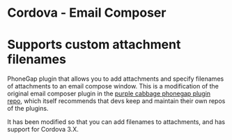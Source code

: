 Cordova - Email Composer
====================================
# Supports custom attachment filenames

PhoneGap plugin that allows you to add attachments and specify filenames of attachments to an email compose window. This is a modification of the original email composer plugin in the [purple cabbage phonegap plugin repo](https://github.com/purplecabbage/phonegap-plugins), which itself recommends that devs keep and maintain their own repos of the plugins. 

It has been modified so that you can add filenames to attachments, and has support for Cordova 3.X.
